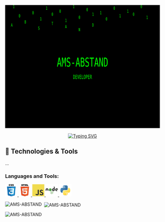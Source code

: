 <div align="center">
  <img src="./matrix-background.svg" width="800" height="400" alt="Matrix Style Animation">

  [![Typing SVG](https://readme-typing-svg.herokuapp.com?font=Matrix+Code+NFI&size=25&duration=4000&pause=1000&color=00FF00&center=true&width=435&lines=Web+Developer;Coder;Technology+Enthusiast)](https://git.io/typing-svg)
</div>

## 🔧 Technologies & Tools
...
<p align="left">
</p>

<h3 align="left">Languages and Tools:</h3>
<p align="left">
  <a href="https://www.w3schools.com/css/" target="_blank" rel="noreferrer">
    <img src="https://raw.githubusercontent.com/devicons/devicon/master/icons/css3/css3-original-wordmark.svg" alt="css3" width="40" height="40"/>
  </a>
  <a href="https://www.w3.org/html/" target="_blank" rel="noreferrer">
    <img src="https://raw.githubusercontent.com/devicons/devicon/master/icons/html5/html5-original-wordmark.svg" alt="html5" width="40" height="40"/>
  </a>
  <a href="https://developer.mozilla.org/en-US/docs/Web/JavaScript" target="_blank" rel="noreferrer">
    <img src="https://raw.githubusercontent.com/devicons/devicon/master/icons/javascript/javascript-original.svg" alt="javascript" width="40" height="40"/>
  </a>
  <a href="https://nodejs.org" target="_blank" rel="noreferrer">
    <img src="https://raw.githubusercontent.com/devicons/devicon/master/icons/nodejs/nodejs-original-wordmark.svg" alt="nodejs" width="40" height="40"/>
  </a>
  <a href="https://www.python.org" target="_blank" rel="noreferrer">
    <img src="https://raw.githubusercontent.com/devicons/devicon/master/icons/python/python-original.svg" alt="python" width="40" height="40"/>
  </a>
</p>

<p>
  <img align="left" src="https://github-readme-stats.vercel.app/api/top-langs?username=AMS-ABSTAND&show_icons=true&locale=en&layout=compact&theme=dark" alt="AMS-ABSTAND" />
</p>

<p>&nbsp;
  <img align="center" src="https://github-readme-stats.vercel.app/api?username=AMS-ABSTAND&show_icons=true&locale=en&theme=dark" alt="AMS-ABSTAND" />
</p>

<p align="left">
  <img src="https://komarev.com/ghpvc/?username=AMS-ABSTAND&label=Profile%20views&color=0e75b6&style=flat" alt="AMS-ABSTAND" />
</p>